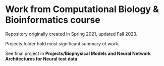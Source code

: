 # Work from Computational Biology & Bioinformatics course

Repository originally created in Spring 2021, updated Fall 2023.

Projects folder hold most significant summary of work.

See final project in **Projects/Biophysical Models and Neural Network Architectures for Neural test data**
